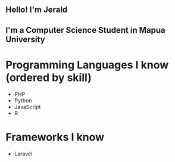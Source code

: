 ## Hello! I'm Jerald
## I'm a Computer Science Student in Mapua University

# Programming Languages I know (ordered by skill)
- PHP 
- Python
- JavaScript
- R

# Frameworks I know
- Laravel

<!--
**Jeraldo0803/Jeraldo0803** is a ✨ _special_ ✨ repository because its `README.md` (this file) appears on your GitHub profile.

Here are some ideas to get you started:

- 🔭 I’m currently working on ...
- 🌱 I’m currently learning ...
- 👯 I’m looking to collaborate on ...
- 🤔 I’m looking for help with ...
- 💬 Ask me about ...
- 📫 How to reach me: ...
- 😄 Pronouns: ...
- ⚡ Fun fact: ...
-->
